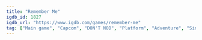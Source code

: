 ```yaml
---
title: "Remember Me"
igdb_id: 1827
igdb_url: "https://www.igdb.com/games/remember-me"
tag: ["Main game", "Capcom", "DON'T NOD", "Platform", "Adventure", "Single player", "Third person", "Action", "Science fiction", "Stealth"]
---
```

